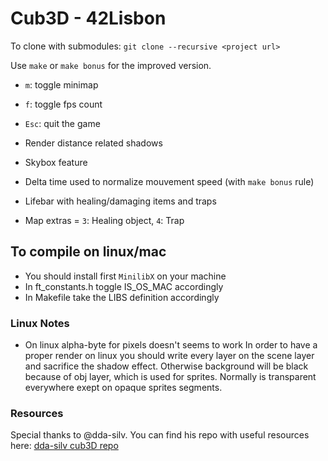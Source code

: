 # Cub3D - 42Lisbon

To clone with submodules: `git clone --recursive <project url>`

Use `make` or `make bonus` for the improved version.

* `m`: toggle minimap
* `f`: toggle fps count
* `Esc`: quit the game

* Render distance related shadows
* Skybox feature
* Delta time used to normalize mouvement speed (with `make bonus` rule)
* Lifebar with healing/damaging items and traps
* Map extras = `3`: Healing object, `4`: Trap

## To compile on linux/mac
* You should install first `MinilibX` on your machine
* In ft_constants.h toggle IS_OS_MAC accordingly
* In Makefile take the LIBS definition accordingly

### Linux Notes
* On linux alpha-byte for pixels doesn't seems to work
In order to have a proper render on linux you should write every layer on the scene layer and sacrifice the shadow effect.
Otherwise background will be black because of obj layer, which is used for sprites.
Normally is transparent everywhere exept on opaque sprites segments.

### Resources
Special thanks to @dda-silv. You can find his repo with useful resources here:
[dda-silv cub3D repo](https://github.com/DimitriDaSilva/42_cub3d)
